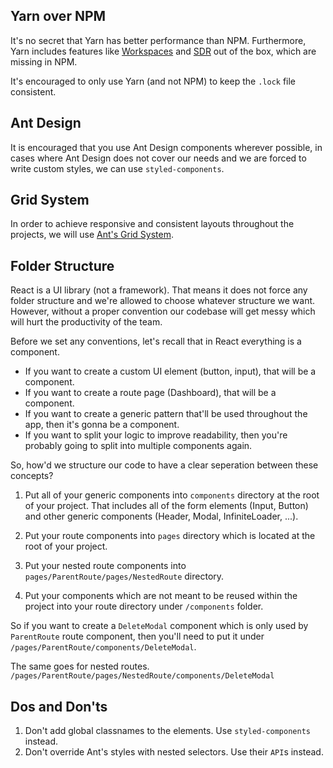 ## Yarn over NPM

It's no secret that Yarn has better performance than NPM. Furthermore, Yarn includes features like [Workspaces](https://classic.yarnpkg.com/en/docs/workspaces/) and [SDR](https://classic.yarnpkg.com/en/docs/selective-version-resolutions) out of the box, which are missing in NPM.

It's encouraged to only use Yarn (and not NPM) to keep the `.lock` file consistent.

## Ant Design

It is encouraged that you use Ant Design components wherever possible, in cases where Ant Design does not cover our needs and we are forced to write custom styles, we can use `styled-components`.

## Grid System

In order to achieve responsive and consistent layouts throughout the projects, we will use [Ant's Grid System](https://ant.design/components/grid/).

## Folder Structure

React is a UI library (not a framework). That means it does not force any folder structure and we're allowed to choose whatever structure we want. However, without a proper convention our codebase will get messy which will hurt the productivity of the team.

Before we set any conventions, let's recall that in React everything is a component.

- If you want to create a custom UI element (button, input), that will be a component.
- If you want to create a route page (Dashboard), that will be a component.
- If you want to create a generic pattern that'll be used throughout the app, then it's gonna be a component.
- If you want to split your logic to improve readability, then you're probably going to split into multiple components again.

So, how'd we structure our code to have a clear seperation between these concepts?

1. Put all of your generic components into `components` directory at the root of your project. That includes all of the form elements (Input, Button) and other generic components (Header, Modal, InfiniteLoader, ...).

2. Put your route components into `pages` directory which is located at the root of your project.

3. Put your nested route components into `pages/ParentRoute/pages/NestedRoute` directory.

4. Put your components which are not meant to be reused within the project into your route directory under `/components` folder.

So if you want to create a `DeleteModal` component which is only used by `ParentRoute` route component, then you'll need to put it under `/pages/ParentRoute/components/DeleteModal`.

The same goes for nested routes. `/pages/ParentRoute/pages/NestedRoute/components/DeleteModal`

## Dos and Don'ts

1. Don't add global classnames to the elements. Use `styled-components` instead.
2. Don't override Ant's styles with nested selectors. Use their `API`s instead.
